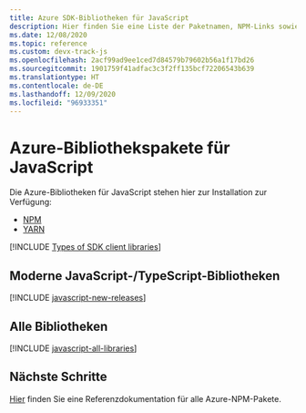 ```yaml
---
title: Azure SDK-Bibliotheken für JavaScript
description: Hier finden Sie eine Liste der Paketnamen, NPM-Links sowie Links zu Dokumentationen und Quellcode für alle Bibliotheken im Azure SDK für JavaScript.
ms.date: 12/08/2020
ms.topic: reference
ms.custom: devx-track-js
ms.openlocfilehash: 2acf99ad9ee1ced7d84579b79602b56a1f17bd26
ms.sourcegitcommit: 1901759f41adfac3c3f2ff135bcf72206543b639
ms.translationtype: HT
ms.contentlocale: de-DE
ms.lasthandoff: 12/09/2020
ms.locfileid: "96933351"
---
```

# <a name="azure-libraries-packages-for-javascript"></a>Azure-Bibliothekspakete für JavaScript

Die Azure-Bibliotheken für JavaScript stehen hier zur Installation zur Verfügung:
* [NPM](https://www.npmjs.com/)
* [YARN](https://yarnpkg.com/)


[!INCLUDE [Types of SDK client libraries](includes/azure-sdk-types.md)]

## <a name="modern-javascripttypescript-libraries"></a>Moderne JavaScript-/TypeScript-Bibliotheken

[!INCLUDE [javascript-new-releases](../includes/javascript-new.md)]

## <a name="all-libraries"></a>Alle Bibliotheken

[!INCLUDE [javascript-all-libraries](../includes/javascript-all.md)]

## <a name="next-steps"></a>Nächste Schritte

[Hier](/javascript/api/overview/azure/?view=azure-node-latest) finden Sie eine Referenzdokumentation für alle Azure-NPM-Pakete.